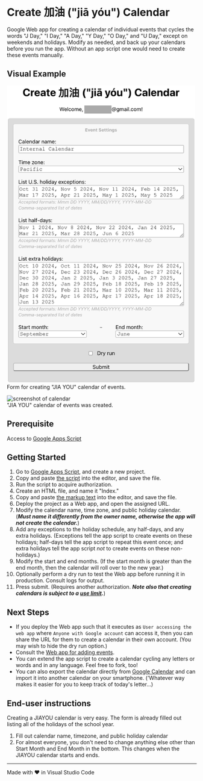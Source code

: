 # Create 加油 ("jiā yóu") Calendar

Google Web app for creating a calendar of individual events that cycles the words "J Day," "I Day," "A Day," "Y Day," "O Day," and "U Day," except on weekends and holidays. Modify as needed, and back up your calendars before you run the app. Without an app script one would need to create these events manually.

## Visual Example

<img src="screenshots/calendarForm.png" alt="screenshot of calendar form" width="500"><br>Form for creating "JIA YOU" calendar of events.

<img src="screenshots/calendar.png" alt="screenshot of calendar" width="800"><br>"JIA YOU" calendar of events was created.

## Prerequisite

Access to [Google Apps Script](https://script.google.com/)

## Getting Started

1. Go to [Google Apps Script](https://script.google.com/), and create a new project.
2. Copy and paste [the script](./Code.gs) into the editor, and save the file.
3. Run the script to acquire authorization.
4. Create an HTML file, and name it "Index."
5. Copy and paste [the markup text](./Index.html) into the editor, and save the file.
6. Deploy the project as a Web app, and open the assigned URL.
7. Modify the calendar name, time zone, and public holiday calendar. (**_Must name it differently from the owner name, otherwise the app will not create the calendar._**)
8. Add any exceptions to the holiday schedule, any half-days, and any extra holidays. (Exceptions tell the app script to create events on these holidays; half-days tell the app script to repeat this event once; and extra holidays tell the app script _not_ to create events on these non-holidays.)
9. Modify the start and end months. (If the start month is greater than the end month, then the calendar will roll over to the new year.)
10. Optionally perform a dry run to test the Web app before running it in production. Consult logs for output.
11. Press submit. (Requires another authorization. **_Note also that creating calendars is subject to a [use limit](https://support.google.com/a/answer/2905486?hl=en)._**)

## Next Steps

- If you deploy the Web app such that it executes as `User accessing the web app` where `Anyone with Google account` can access it, then you can share the URL for them to create a calendar in their own account. (You may wish to hide the dry run option.)
- Consult the [Web app for adding events](https://github.com/saegl5/jiayou_add_events).
- You can extend the app script to create a calendar cycling any letters or words and in any language. Feel free to fork, too!
- You can also export the calendar directly from [Google Calendar](https://calendar.google.com/calendar/) and can import it into another calendar on your smartphone. ('Whatever way makes it easier for you to keep track of today's letter...)

## End-user instructions
Creating a JIAYOU calendar is very easy. The form is already filled out listing all of the holidays of the school year.

1. Fill out calendar name, timezone, and public holiday calendar
2. For almost everyone, you don't need to change anything else other than Start Month and End Month in the bottom. This changes when the JIAYOU calendar starts and ends.

<hr>
Made with &heartsuit; in Visual Studio Code
